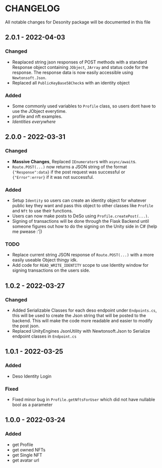 # CHANGELOG

All notable changes for Desonity package will be documented in this file

## 2.0.1 - 2022-04-03

### Changed

- Reaplaced string json responses of POST methods with a standard Response object containing `JObject`, `JArray` and status code for the response. The response data is now easily accessible using `Newtonsoft.Json`.
- Replaced all `PublicKeyBase58Check`s with an identity object

### Added

- Some commonly used variables to `Profile` class, so users dont have to use the JObject everytime.
- profile and nft examples.
- *Identities everywhere*

## 2.0.0 - 2022-03-31

### Changed

- **Massive Changes**, Replaced `IEnumerator`s with `async/await`s.
- `Route.POST(...)` now returns a JSON string of the format `{"Response":data}` if the post request was successful or `{"Error":error}` if it was not successful.

### Added

- Setup `Identity` so users can create an identity object for whatever public key they want and pass this object to other classes like `Profile` and `Nft` to use their functions.
- Users can now make posts to DeSo using `Profile.createPost(...)`.
- Signing of transactions will be done through the Flask Backend until someone figures out how to do the signing on the Unity side in C# (help me pwease :'|)

### TODO

- Replace current string JSON response of `Route.POST(...)` with a more easily useable Object thingy idk.
- Add code for `READ_WRITE_IDENTITY` scope to use Identity window for signing transactions on the users side.

## 1.0.2 - 2022-03-27

### Changed

- Added Serializable Classes for each deso endpoint under `Endpoints.cs`, this will be used to create the Json string that will be posted to the backend. This will make the code more readable and easier to modify the post json.
- Replaced UnityEngines JsonUtility with Newtonsoft.Json to Serialize endpoint classes in `Endpoint.cs`

## 1.0.1 - 2022-03-25

### Added

- Deso Identity Login

### Fixed

- Fixed minor bug in `Profile.getNftsForUser` which did not have nullable bool as a parameter

## 1.0.0 - 2022-03-24

### Added

- get Profile
- get owned NFTs
- get Single NFT
- get avatar url
